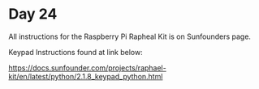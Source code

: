 # Day 24

All instructions for the Raspberry Pi Rapheal Kit is on Sunfounders page.

Keypad Instructions found at link below:

https://docs.sunfounder.com/projects/raphael-kit/en/latest/python/2.1.8_keypad_python.html
